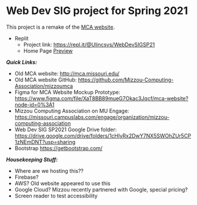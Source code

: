 # Web Dev SIG project for Spring 2021

This project is a remake of the [MCA website](http://mca.missouri.edu/).

- Replit
  - Project link: https://repl.it/@Ulincsys/WebDevSIGSP21 
  - Home Page [Preview](https://webdevsigsp21.ulincsys.repl.co/HTML/index.html)

***Quick Links:***

- Old MCA website: http://mca.missouri.edu/ 
- Old MCA website GitHub: https://github.com/Mizzou-Computing-Association/mizzoumca 
- Figma for MCA Website Mockup Prototype: https://www.figma.com/file/XaT8BB89mueG7Okac3Jqcf/mca-website?node-id=0%3A1 
- Mizzou Computing Association on MU Engage: https://missouri.campuslabs.com/engage/organization/mizzou-computing-association 
- Web Dev SIG SP2021 Google Drive folder: https://drive.google.com/drive/folders/1cHIyRx2DwY7NX5SWOhZUr5CP1zNEmDNT?usp=sharing
- Bootstrap https://getbootstrap.com/

***Housekeeping Stuff:***
- Where are we hosting this??
- Firebase?
- AWS? Old website appeared to use this
- Google Cloud? Mizzou recently partnered with Google, special pricing?
- Screen reader to test accessibility

